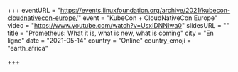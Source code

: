 +++
eventURL = "https://events.linuxfoundation.org/archive/2021/kubecon-cloudnativecon-europe/"
event = "KubeCon + CloudNativeCon Europe"
video = "https://www.youtube.com/watch?v=UsxIDNNIwa0"
slidesURL = ""
title = "Prometheus: What it is, what is new, what is coming"
city = "En ligne"
date = "2021-05-14"
country = "Online"
country_emoji = "earth_africa"

+++


